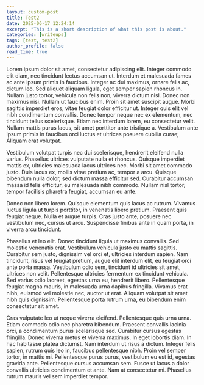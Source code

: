 ```yaml
---
layout: custom-post
title: Test2
date: 2025-06-17 12:24:14
excerpt: "This is a short description of what this post is about."
categories: [writeups]
tags: [test, test2]
author_profile: false
read_time: true
---
```

Lorem ipsum dolor sit amet, consectetur adipiscing elit. Integer commodo elit diam, nec tincidunt lectus accumsan ut. Interdum et malesuada fames ac ante ipsum primis in faucibus. Integer ac dui maximus, ornare felis ac, dictum leo. Sed aliquet aliquam ligula, eget semper sapien rhoncus in. Nullam justo tortor, vehicula non felis non, viverra dictum nisl. Donec non maximus nisi. Nullam ut faucibus enim. Proin sit amet suscipit augue. Morbi sagittis imperdiet eros, vitae feugiat dolor efficitur ut. Integer quis elit vel nibh condimentum convallis. Donec tempor neque nec ex elementum, nec tincidunt tellus scelerisque. Etiam nec interdum lorem, eu consectetur velit. Nullam mattis purus lacus, sit amet porttitor ante tristique a. Vestibulum ante ipsum primis in faucibus orci luctus et ultrices posuere cubilia curae; Aliquam erat volutpat.

Vestibulum volutpat turpis nec dui scelerisque, hendrerit eleifend nulla varius. Phasellus ultrices vulputate nulla et rhoncus. Quisque imperdiet mattis ex, ultricies malesuada lacus ultrices nec. Morbi sit amet commodo justo. Duis lacus ex, mollis vitae pretium ac, tempor a arcu. Quisque bibendum nulla dolor, sed dictum massa efficitur sed. Curabitur accumsan massa id felis efficitur, eu malesuada nibh commodo. Nullam nisl tortor, tempor facilisis pharetra feugiat, accumsan eu ante.

Donec non libero lorem. Quisque elementum quis lacus ac rutrum. Vivamus luctus ligula ut turpis porttitor, in venenatis libero pretium. Praesent quis feugiat neque. Nulla et augue turpis. Cras justo ante, posuere nec vestibulum nec, cursus ut arcu. Suspendisse finibus ante in quam porta, in viverra arcu tincidunt.

Phasellus et leo elit. Donec tincidunt ligula ut maximus convallis. Sed molestie venenatis erat. Vestibulum vehicula justo eu mattis sagittis. Curabitur sem justo, dignissim vel orci et, ultricies interdum sapien. Nam tincidunt, risus vel feugiat pretium, augue elit interdum elit, eu feugiat orci ante porta massa. Vestibulum odio sem, tincidunt id ultricies sit amet, ultrices non velit. Pellentesque ultricies fermentum ex tincidunt vehicula. Sed varius odio laoreet, egestas urna eu, hendrerit libero. Pellentesque feugiat magna mauris, in malesuada urna dapibus fringilla. Vivamus erat nibh, euismod vel molestie nec, auctor ut erat. Aliquam volutpat sit amet nibh quis dignissim. Pellentesque porta rutrum urna, eu bibendum enim consectetur sit amet.

Cras vulputate leo ut neque viverra eleifend. Pellentesque quis urna urna. Etiam commodo odio nec pharetra bibendum. Praesent convallis lacinia orci, a condimentum purus scelerisque sed. Curabitur cursus egestas fringilla. Donec viverra metus et viverra maximus. In eget lobortis diam. In hac habitasse platea dictumst. Nam interdum ut risus a dictum. Integer felis sapien, rutrum quis leo in, faucibus pellentesque nibh. Proin vel semper tortor, in mattis mi. Pellentesque purus purus, vestibulum eu est id, egestas gravida ante. Pellentesque cursus accumsan sem. Fusce ut lacus a dolor convallis ultricies condimentum et ante. Nam at consectetur mi. Phasellus rutrum mauris vel sem imperdiet tempor. 
